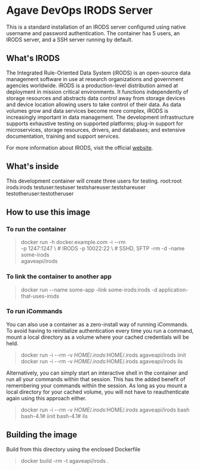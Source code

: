 # Agave DevOps IRODS Server

This is a standard installation of an IRODS server configured using native username and password authentication. The container has 5 users, an IRODS server, and a SSH server running by default.

## What's IRODS

The Integrated Rule-Oriented Data System (iRODS) is an open-source data management software in use at research organizations and government agencies worldwide.  iRODS is a production-level distribution aimed at deployment in mission critical environments.  It functions independently of storage resources and abstracts data control away from storage devices and device location allowing users to take control of their data.  As data volumes grow and data services become more complex, iRODS is increasingly important in data management. The development infrastructure supports exhaustive testing on supported platforms; plug-in support for microservices, storage resources, drivers, and databases; and extensive documentation, training and support services.

For more information about IRODS, visit the official [website](http://irods.org/).

## What's inside

This development container will create three users for testing.
  root:root
  irods:irods
  testuser:testuser
  testshareuser:testshareuser
  testotheruser:testotheruser

## How to use this image

### To run the container

  > docker run -h docker.example.com  -i --rm \
    -p 1247:1247    \ # IRODS
    -p 10022:22     \ # SSHD, SFTP
    -rm -d -name some-irods \
    agaveapi/irods

### To link the container to another app

  > docker run --name some-app -link some-irods:irods -d application-that-uses-irods

### To run iCommands

You can also use a container as a zero-install way of running iCommands. To avoid having to reinitialize authentication every time you run a command, mount a local directory as a volume where your cached credentials will be held.

  > docker run -i --rm -v $HOME/.irods:$HOME/.irods agaveapi/irods iinit
  > docker run -i --rm -v $HOME/.irods:$HOME/.irods agaveapi/irods ils

Alternatively, you can simply start an interactive shell in the container and run all your commands within that session. This has the added benefit of remembering your commands within the session. As long as you mount a local directory for your cached volume, you will not have to reauthenticate again using this approach either.

  > docker run -i --rm -v $HOME/.irods:$HOME/.irods agaveapi/irods bash
  bash-4.1# iinit
  bash-4.1# ils


## Building the image

Build from this directory using the enclosed Dockerfile

  > docker build -rm -t agaveapi/irods .
